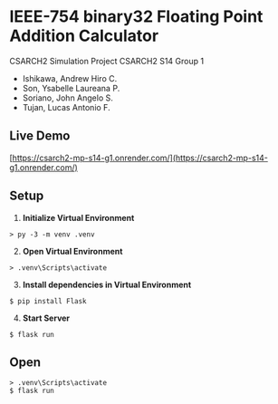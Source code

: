 # IEEE-754 binary32 Floating Point Addition Calculator

CSARCH2 Simulation Project
CSARCH2 S14 Group 1

- Ishikawa, Andrew Hiro C.
- Son, Ysabelle Laureana P.
- Soriano, John Angelo S.
- Tujan, Lucas Antonio F.

## Live Demo

[https://csarch2-mp-s14-g1.onrender.com/](https://csarch2-mp-s14-g1.onrender.com/)

## Setup

1. **Initialize Virtual Environment**

```console
> py -3 -m venv .venv
```

2. **Open Virtual Environment**

```console
> .venv\Scripts\activate
```

3. **Install dependencies in Virtual Environment**

```console
$ pip install Flask
```

4. **Start Server**

```console
$ flask run
```

## Open

```console
> .venv\Scripts\activate
$ flask run
```
